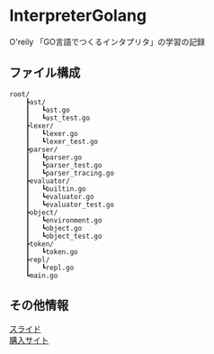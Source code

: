 # InterpreterGolang

O'reily 「GO言語でつくるインタプリタ」の学習の記録  

## ファイル構成

    root/  
        ┣ast/  
        ┃   ┗ast.go  
        ┃   ┗ast_test.go  
        ┣lexer/  
        ┃   ┗lexer.go  
        ┃   ┗lexer_test.go
        ┣parser/  
        ┃   ┗parser.go  
        ┃   ┗parser_test.go  
        ┃   ┗parser_tracing.go  
        ┣evaluator/  
        ┃   ┗builtin.go 
        ┃   ┗evaluator.go 
        ┃   ┗evaluator_test.go 
        ┣object/  
        ┃   ┗environment.go 
        ┃   ┗object.go 
        ┃   ┗object_test.go 
        ┣token/  
        ┃   ┗token.go 
        ┣repl/  
        ┃   ┗repl.go  
        ┗main.go 
## その他情報

[スライド](https://gitpitch.com/ufoo68/InterpreterGolang)  
[購入サイト](https://www.oreilly.co.jp/books/9784873118222/)  

